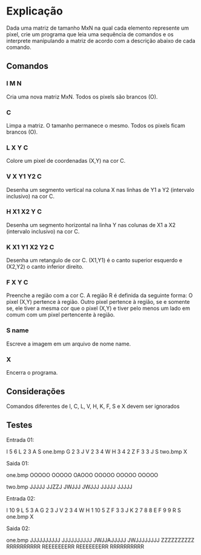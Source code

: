 # Explicação

Dada uma matriz de tamanho MxN na qual cada elemento represente um pixel, crie
um programa que leia uma sequência de comandos e os interprete manipulando a
matriz de acordo com a descrição abaixo de cada comando.

## Comandos

### I M N
Cria uma nova matriz MxN. Todos os pixels são brancos (O).

### C
Limpa a matriz. O tamanho permanece o mesmo. Todos os pixels ficam brancos (O).

### L X Y C
Colore um pixel de coordenadas (X,Y) na cor C.

### V X Y1 Y2 C
Desenha um segmento vertical na coluna X nas linhas de Y1 a Y2 (intervalo
inclusivo) na cor C.

### H X1 X2 Y C
Desenha um segmento horizontal na linha Y nas colunas de X1 a X2 (intervalo
inclusivo) na cor C.

### K X1 Y1 X2 Y2 C
Desenha um retangulo de cor C. (X1,Y1) é o canto superior esquerdo e (X2,Y2) o
canto inferior direito.

### F X Y C
Preenche a região com a cor C. A região R é definida da seguinte forma:
O pixel (X,Y) pertence à região. Outro pixel pertence à região, se e somente se,
ele tiver a mesma cor que o pixel (X,Y) e tiver pelo menos um lado em comum com
um pixel pertencente à região.

### S name
Escreve a imagem em um arquivo de nome name.

### X
Encerra o programa.

## Considerações
Comandos diferentes de I, C, L, V, H, K, F, S e X devem ser ignorados

## Testes
Entrada 01:

I 5 6
L 2 3 A
S one.bmp
G 2 3 J
V 2 3 4 W
H 3 4 2 Z
F 3 3 J
S two.bmp
X

Saida 01:

one.bmp
OOOOO
OOOOO
OAOOO
OOOOO
OOOOO
OOOOO

two.bmp
JJJJJ
JJZZJ
JWJJJ
JWJJJ
JJJJJ
JJJJJ

Entrada 02:

I 10 9
L 5 3 A
G 2 3 J
V 2 3 4 W
H 1 10 5 Z
F 3 3 J
K 2 7 8 8 E
F 9 9 R
S one.bmp
X

Saida 02:

one.bmp
JJJJJJJJJJ
JJJJJJJJJJ
JWJJAJJJJJ
JWJJJJJJJJ
ZZZZZZZZZZ
RRRRRRRRRR
REEEEEEERR
REEEEEEERR
RRRRRRRRRR